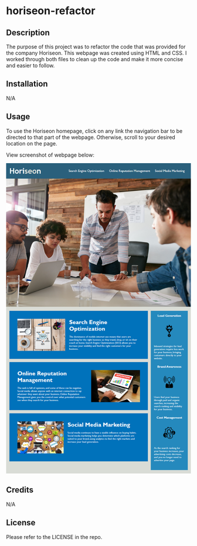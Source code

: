 # horiseon-refactor

## Description

The purpose of this project was to refactor the code that was provided for the company Horiseon. This webpage was created using HTML and CSS. I worked through both files to clean up the code and make it more concise and easier to follow.

## Installation

N/A

## Usage

To use the Horiseon homepage, click on any link the navigation bar to be directed to that part of the webpage. Otherwise, scroll to your desired location on the page.

View screenshot of webpage below:

![screenshot of Horiseon homepage](./assets/images/01-html-css-git-homework-demo.png)

## Credits

N/A

## License

Please refer to the LICENSE in the repo. 

